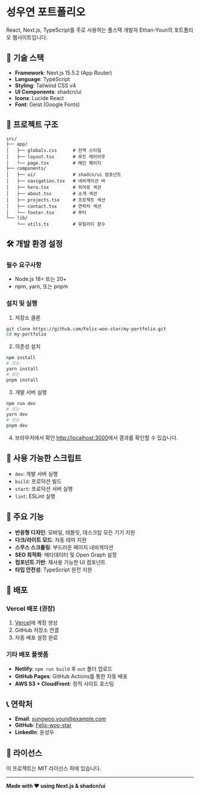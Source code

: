 # 성우연 포트폴리오

React, Next.js, TypeScript를 주로 사용하는 풀스택 개발자 Ethan-Youn의 포트폴리오 웹사이트입니다.

## 🚀 기술 스택

- **Framework**: Next.js 15.5.2 (App Router)
- **Language**: TypeScript
- **Styling**: Tailwind CSS v4
- **UI Components**: shadcn/ui
- **Icons**: Lucide React
- **Font**: Geist (Google Fonts)

## 📁 프로젝트 구조

```
src/
├── app/
│   ├── globals.css      # 전역 스타일
│   ├── layout.tsx       # 루트 레이아웃
│   └── page.tsx         # 메인 페이지
├── components/
│   ├── ui/              # shadcn/ui 컴포넌트
│   ├── navigation.tsx   # 네비게이션 바
│   ├── hero.tsx         # 히어로 섹션
│   ├── about.tsx        # 소개 섹션
│   ├── projects.tsx     # 프로젝트 섹션
│   ├── contact.tsx      # 연락처 섹션
│   └── footer.tsx       # 푸터
└── lib/
    └── utils.ts         # 유틸리티 함수
```

## 🛠 개발 환경 설정

### 필수 요구사항

- Node.js 18+ 또는 20+
- npm, yarn, 또는 pnpm

### 설치 및 실행

1. 저장소 클론
```bash
git clone https://github.com/Felix-woo-star/my-portfolio.git
cd my-portfolio
```

2. 의존성 설치
```bash
npm install
# 또는
yarn install
# 또는
pnpm install
```

3. 개발 서버 실행
```bash
npm run dev
# 또는
yarn dev
# 또는
pnpm dev
```

4. 브라우저에서 확인
[http://localhost:3000](http://localhost:3000)에서 결과를 확인할 수 있습니다.

## 📝 사용 가능한 스크립트

- `dev`: 개발 서버 실행
- `build`: 프로덕션 빌드
- `start`: 프로덕션 서버 실행
- `lint`: ESLint 실행

## 🎨 주요 기능

- **반응형 디자인**: 모바일, 태블릿, 데스크탑 모든 기기 지원
- **다크/라이트 모드**: 자동 테마 지원
- **스무스 스크롤링**: 부드러운 페이지 내비게이션
- **SEO 최적화**: 메타데이터 및 Open Graph 설정
- **컴포넌트 기반**: 재사용 가능한 UI 컴포넌트
- **타입 안전성**: TypeScript 완전 지원

## 🚀 배포

### Vercel 배포 (권장)

1. [Vercel](https://vercel.com)에 계정 생성
2. GitHub 저장소 연결
3. 자동 배포 설정 완료

### 기타 배포 플랫폼

- **Netlify**: `npm run build` 후 `out` 폴더 업로드
- **GitHub Pages**: GitHub Actions를 통한 자동 배포
- **AWS S3 + CloudFront**: 정적 사이트 호스팅

## 📞 연락처

- **Email**: sungwoo.youn@example.com
- **GitHub**: [Felix-woo-star](https://github.com/Felix-woo-star)
- **LinkedIn**: 윤성우

## 📄 라이선스

이 프로젝트는 MIT 라이선스 하에 있습니다.

---

**Made with ❤️ using Next.js & shadcn/ui**